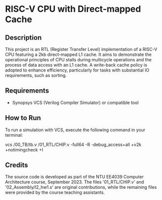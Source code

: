 # RISC-V CPU with Direct-mapped Cache
## Description
This project is an RTL (Register Transfer Level) implementation of a RISC-V CPU featuring a 2kb direct-mapped L1 cache. It aims to demonstrate  the operational principles of CPU stalls during multicycle operations and the process of data access with an L1 cache. A write-back cache policy is adopted to enhance efficiency, particularly for tasks with substantial IO requirements, such as sorting.

## Requirements
- Synopsys VCS (Verilog Compiler Simulator) or compatible tool

## How to Run
To run a simulation with VCS, execute the following command in your terminal:

  vcs /00_TB/tb.v /01_RTL/CHIP.v -full64 -R -debug_access+all +v2k +notimingcheck +I<x>

## Credits
The source code is developed as part of the NTU EE4039 Computer Architecture course, September 2023. The files '01_RTL/CHIP.v' and '02_Assembly/I2_hw1.s' are original contributions, while the remaining files were provided by the course teaching assistants.
